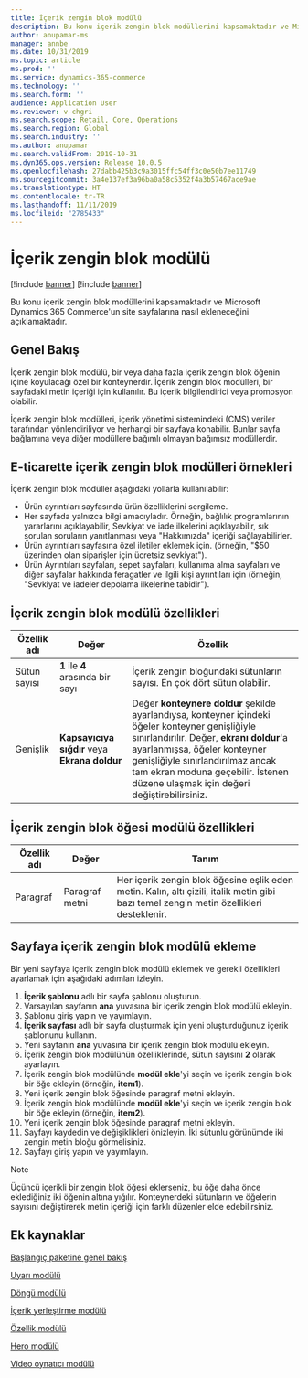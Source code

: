 ```yaml
---
title: İçerik zengin blok modülü
description: Bu konu içerik zengin blok modüllerini kapsamaktadır ve Microsoft Dynamics 365 Commerce'un site sayfalarına nasıl ekleneceğini açıklamaktadır.
author: anupamar-ms
manager: annbe
ms.date: 10/31/2019
ms.topic: article
ms.prod: ''
ms.service: dynamics-365-commerce
ms.technology: ''
ms.search.form: ''
audience: Application User
ms.reviewer: v-chgri
ms.search.scope: Retail, Core, Operations
ms.search.region: Global
ms.search.industry: ''
ms.author: anupamar
ms.search.validFrom: 2019-10-31
ms.dyn365.ops.version: Release 10.0.5
ms.openlocfilehash: 27dabb425b3c9a3015ffc54ff3c0e50b7ee11749
ms.sourcegitcommit: 3a4e137ef3a96ba0a58c5352f4a3b57467ace9ae
ms.translationtype: HT
ms.contentlocale: tr-TR
ms.lasthandoff: 11/11/2019
ms.locfileid: "2785433"
---
```

# <a name="content-rich-block-module"></a>İçerik zengin blok modülü

[!include [banner](includes/preview-banner.md)]
[!include [banner](includes/banner.md)]

Bu konu içerik zengin blok modüllerini kapsamaktadır ve Microsoft Dynamics 365 Commerce'un site sayfalarına nasıl ekleneceğini açıklamaktadır.

## <a name="overview"></a>Genel Bakış

İçerik zengin blok modülü, bir veya daha fazla içerik zengin blok öğenin içine koyulacağı özel bir konteynerdir. İçerik zengin blok modülleri, bir sayfadaki metin içeriği için kullanılır. Bu içerik bilgilendirici veya promosyon olabilir.

İçerik zengin blok modülleri, içerik yönetimi sistemindeki (CMS) veriler tarafından yönlendiriliyor ve herhangi bir sayfaya konabilir. Bunlar sayfa bağlamına veya diğer modüllere bağımlı olmayan bağımsız modüllerdir.

## <a name="examples-of-content-rich-block-modules-in-e-commerce"></a>E-ticarette içerik zengin blok modülleri örnekleri

İçerik zengin blok modüller aşağıdaki yollarla kullanılabilir:

* Ürün ayrıntıları sayfasında ürün özelliklerini sergileme.
* Her sayfada yalnızca bilgi amacıyladır. Örneğin, bağlılık programlarının yararlarını açıklayabilir, Sevkiyat ve iade ilkelerini açıklayabilir, sık sorulan soruların yanıtlanması veya "Hakkımızda" içeriği sağlayabilirler.
* Ürün ayrıntıları sayfasına özel iletiler eklemek için. (örneğin, "$50 üzerinden olan siparişler için ücretsiz sevkiyat").
* Ürün Ayrıntıları sayfaları, sepet sayfaları, kullanıma alma sayfaları ve diğer sayfalar hakkında feragatler ve ilgili kişi ayrıntıları için (örneğin, "Sevkiyat ve iadeler depolama ilkelerine tabidir").

## <a name="content-rich-block-module-properties"></a>İçerik zengin blok modülü özellikleri

| Özellik adı     | Değer                                 | Özellik |
|-------------------|---------------------------------------|----------|
| Sütun sayısı | **1** ile **4** arasında bir sayı     | İçerik zengin bloğundaki sütunların sayısı. En çok dört sütun olabilir. |
| Genişlik             | **Kapsayıcıya sığdır** veya **Ekrana doldur** | Değer **konteynere doldur** şekilde ayarlandıysa, konteyner içindeki öğeler konteyner genişliğiyle sınırlandırılır. Değer, **ekranı doldur**'a ayarlanmışsa, öğeler konteyner genişliğiyle sınırlandırılmaz ancak tam ekran moduna geçebilir. İstenen düzene ulaşmak için değeri değiştirebilirsiniz. |

## <a name="content-rich-block-item-module-properties"></a>İçerik zengin blok öğesi modülü özellikleri

| Özellik adı | Değer          | Tanım |
|---------------|----------------|-------------|
| Paragraf     | Paragraf metni | Her içerik zengin blok öğesine eşlik eden metin. Kalın, altı çizili, italik metin gibi bazı temel zengin metin özellikleri desteklenir. |

## <a name="add-a-content-rich-block-module-to-a-page"></a>Sayfaya içerik zengin blok modülü ekleme

Bir yeni sayfaya içerik zengin blok modülü eklemek ve gerekli özellikleri ayarlamak için aşağıdaki adımları izleyin.

1. **İçerik şablonu** adlı bir sayfa şablonu oluşturun.
1. Varsayılan sayfanın **ana** yuvasına bir içerik zengin blok modülü ekleyin.
1. Şablonu giriş yapın ve yayımlayın.
1. **İçerik sayfası** adlı bir sayfa oluşturmak için yeni oluşturduğunuz içerik şablonunu kullanın.
1. Yeni sayfanın **ana** yuvasına bir içerik zengin blok modülü ekleyin.
1. İçerik zengin blok modülünün özelliklerinde, sütun sayısını **2** olarak ayarlayın.
1. İçerik zengin blok modülünde **modül ekle**'yi seçin ve içerik zengin blok bir öğe ekleyin (örneğin, **item1**).
1. Yeni içerik zengin blok öğesinde paragraf metni ekleyin.
1. İçerik zengin blok modülünde **modül ekle**'yi seçin ve içerik zengin blok bir öğe ekleyin (örneğin, **item2**).
1. Yeni içerik zengin blok öğesinde paragraf metni ekleyin.
1. Sayfayı kaydedin ve değişiklikleri önizleyin. İki sütunlu görünümde iki zengin metin bloğu görmelisiniz.
1. Sayfayı giriş yapın ve yayımlayın.

> [!NOTE]
> Üçüncü içerikli bir zengin blok öğesi eklerseniz, bu öğe daha önce eklediğiniz iki öğenin altına yığılır. Konteynerdeki sütunların ve öğelerin sayısını değiştirerek metin içeriği için farklı düzenler elde edebilirsiniz.

## <a name="additional-resources"></a>Ek kaynaklar

[Başlangıç paketine genel bakış](starter-kit-overview.md)

[Uyarı modülü](add-alert.md)

[Döngü modülü](add-carousel.md)

[İçerik yerleştirme modülü](add-content-placement-modules.md)

[Özellik modülü](add-feature-module.md)

[Hero modülü](add-hero-module.md)

[Video oynatıcı modülü](add-video-player.md)

